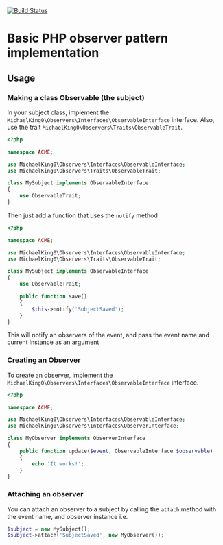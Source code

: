 [![Build Status](https://travis-ci.org/MichaelKing0/Observers.svg?branch=master)](https://travis-ci.org/MichaelKing0/Observers)

# Basic PHP observer pattern implementation
## Usage
### Making a class Observable (the subject)
In your subject class, implement the `MichaelKing0\Observers\Interfaces\ObservableInterface` interface. Also, use the trait `MichaelKing0\Observers\Traits\ObservableTrait`.
```php
<?php

namespace ACME;

use MichaelKing0\Observers\Interfaces\ObservableInterface;
use MichaelKing0\Observers\Traits\ObservableTrait;

class MySubject implements ObservableInterface
{
    use ObservableTrait;
}
```
Then just add a function that uses the `notify` method
```php
<?php

namespace ACME;

use MichaelKing0\Observers\Interfaces\ObservableInterface;
use MichaelKing0\Observers\Traits\ObservableTrait;

class MySubject implements ObservableInterface
{
    use ObservableTrait;

    public function save()
    {
        $this->notify('SubjectSaved');
    }
}
```
This will notify an observers of the event, and pass the event name and current instance as an argument

### Creating an Observer
To create an observer, implement the `MichaelKing0\Observers\Interfaces\ObservableInterface` interface.

```php
<?php

namespace ACME;

use MichaelKing0\Observers\Interfaces\ObservableInterface;
use MichaelKing0\Observers\Interfaces\ObserverInterface;

class MyObserver implements ObserverInterface
{
    public function update($event, ObservableInterface $observable)
    {
        echo 'It works!';
    }
}
```

### Attaching an observer
You can attach an observer to a subject by calling the `attach` method with the event name, and observer instance i.e.
```php
$subject = new MySubject();
$subject->attach('SubjectSaved', new MyObserver());
```
